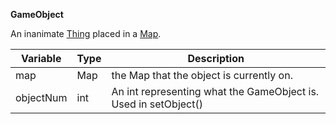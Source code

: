 __GameObject__

An inanimate [Thing](thing.md) placed in a [Map](map.md).

| Variable  | Type | Description                                                     |
|-----------|------|-----------------------------------------------------------------|
| map       | Map  | the Map that the object is currently on.                        |
| objectNum | int  | An int representing what the GameObject is. Used in setObject() |